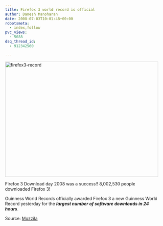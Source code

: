 ```yaml
---
title: Firefox 3 world record is official
author: Danesh Manoharan
date: 2008-07-03T10:01:48+00:00
robotsmeta:
  - index,follow
pvc_views:
  - 5088
dsq_thread_id:
  - 912342560

---
```

[<img loading="lazy" class="alignnone size-medium wp-image-652" title="firefox3-record" src="/wp-content/uploads/2008/07/firefox3-record.jpg" alt="firefox3-record" width="500" height="377" />][1]

Firefox 3 Download day 2008 was a success!! 8,002,530 people downloaded Firefox 3!

Guinness World Records officially awarded Firefox 3 a new Guinness World Record yesterday for the _**largest number of software downloads in 24 hours**_.

Source: [Mozzila][2]

 [1]: /wp-content/uploads/2008/07/firefox3-record.jpg
 [2]: http://blog.mozilla.com/blog/2008/07/02/were-official/